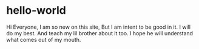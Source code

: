 # hello-world


Hi Everyone,
I am so new on this site, But I am intent to be good in it. I will do my best. And teach my lil brother about it too. 
I hope he will understand what comes out of my mouth.
